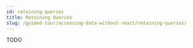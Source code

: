 ```yaml
---
id: retaining-queries
title: Retaining Queries
slug: /guided-tour/accessing-data-without-react/retaining-queries/
---
```

TODO
